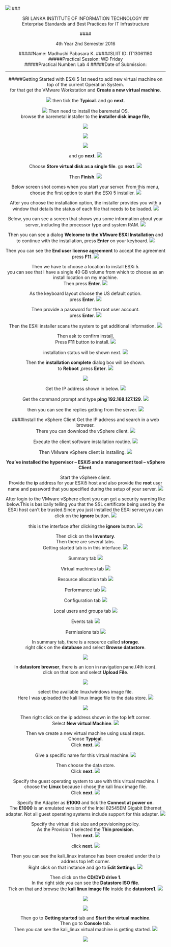 ![](http://i.imgur.com/VEmWGyZ.jpg)
###<center>SRI LANKA INSTITUTE OF INFORMATION TECHNOLOGY
##<center>Enterprise Standards and Best Practices for IT Infrastructure

####<center>4th Year 2nd Semester 2016

#####Name: Madhushi Pabasara K.
#####SLIIT ID: IT13061180
#####Practical Session: WD Friday  
#####Practical Number: Lab 4
#####Date of Submission: 


----------
#####Getting Started with ESXi 5
1st need to add new virtual machine on top of the current Operation System.<br>
for that get the VMware Workstation and **Create a new virtual machine**.

![](http://i.imgur.com/yfj6qOy.png)
then tick the **Typical**. and go **next**.

![](http://i.imgur.com/uo5PnVS.png)
Then need to install the baremetal OS.<br> 
browse the baremetal installer to the **installer disk image file**,

![](http://i.imgur.com/uFpxqJO.png)

![](http://i.imgur.com/yFEpToN.png)

![](http://i.imgur.com/EZNWwC2.png)

and go **next**.
![](http://i.imgur.com/PK6WRBN.png)

Choose **Store virtual disk as a single file**. go **next**.
![](http://i.imgur.com/pXBzO8U.png)

Then **Finish**.
![](http://i.imgur.com/Skr6lZe.png)

 Below screen shot comes when you start your server. From this menu, choose the first option to start the ESXi 5 installer.
![](http://i.imgur.com/f4Fpg1g.png)

After you choose the installation option, the installer provides you with a window that details the status of each file that needs to be loaded.
![](http://i.imgur.com/lr1gRFy.png)

Below, you can see a screen that shows you some information about your server, including the processor type and system RAM.
![](http://i.imgur.com/29LnDVa.png)

Then you can see a dialog **Welcome to the VMware ESXI Installation** and to continue with the installation, press **Enter** on your keyboard.
![](http://i.imgur.com/R8s4UMR.png)

Then you can see the **End user license agreement** to accept the agreement press **F11**.
![](http://i.imgur.com/IJzCvrk.png)

Then we have to choose a location to install ESXi 5.<br>
you can see that I have a single 40 GB volume from which to choose as an install location on my machine.<br> Then press **Enter**.
![](http://i.imgur.com/J2xL7sm.png)

As the keyboard layout choose the US default option.<br> press **Enter**.
![](http://i.imgur.com/qTMAIth.png)

Then provide a password for the root user account.<br>press **Enter**.
![](http://i.imgur.com/O2AuQlz.png)

Then the ESXi installer scans the system to get additional information.
![](http://i.imgur.com/0qeya6p.png)

Then ask to confirm install.<br> Press **F11** button to install.
![](http://i.imgur.com/t6EJlBu.png)

installation status will be shown next.
![](http://i.imgur.com/eN5ToQd.png)

Then the **installation complete** dialog box will be shown.<br> to **Reboot** ,press **Enter**.
![](http://i.imgur.com/eFOY4yu.png)

![](http://i.imgur.com/jJtbJs2.png)

Get the IP address shown in below.
![](http://i.imgur.com/tr9k6O5.png)

Get the command prompt and type **ping 192.168.127.129**.
![](http://i.imgur.com/ocshx4S.png)

then you can see the replies getting from the server.
![](http://i.imgur.com/xuVfyh7.png)

####Install the vSphere Client
Get the IP address and search in a web browser.<br>There you can download the vSphere client.
![](http://i.imgur.com/vI239eL.png)

Execute the client software installation routine.
![](http://i.imgur.com/4oImZkP.png)

Then VMware vSphere client is installing.
![](http://i.imgur.com/l185Qwp.png)

**You’ve installed the hypervisor – ESXi5 and a management tool – vSphere Client**.<br>

Start the vSphere client.<br> 
Provide the **ip** address for your ESXi5 host and also provide the **root** user name and password that you specified during the setup of your server.
![](http://i.imgur.com/ZSeeLpH.png)

After login to the VMware vSphere client you can get  a security warning like below.This is basically telling you that the SSL certificate being used by the ESXi host can’t be trusted.Since you just installed the ESXi server,you can click on the **ignore** button.
![](http://i.imgur.com/C9JdJxm.png)

this is the interface after clicking the **ignore** button.
![](http://i.imgur.com/vM7C8IG.png)

Then click on the **Inventory**.<br> Then there are several tabs.<br>Getting started tab is in this interface.
![](http://i.imgur.com/4Ouz8DE.png)

Summary tab
![](http://i.imgur.com/cFJYIeh.png)

Virtual machines tab
![](http://i.imgur.com/gCHKOo6.png)

Resource allocation tab
![](http://i.imgur.com/AzoshsV.png)

Performance tab
![](http://i.imgur.com/IK125Wt.png)

Configuration tab
![](http://i.imgur.com/gI3x6yh.png)

Local users and groups tab
![](http://i.imgur.com/9Q9cQWW.png)

Events tab
![](http://i.imgur.com/D6F0LZO.png)

Permissions tab
![](http://i.imgur.com/XHISTJQ.png)

In summary tab, there is a resource called **storage**.<br>
right click on the **database** and select **Browse datastore**.

![](http://i.imgur.com/SrRbP6x.png)

In **datastore browser**, there is an icon in navigation pane.(4th icon).<br>
click on that icon and select **Upload File**.

![](http://i.imgur.com/SQ7LRTX.png)

select the available linux/windows image file.<br>
Here I was uploaded the kali linux image file to the data store.
![](http://i.imgur.com/XXq427I.png)

![](http://i.imgur.com/M8iqgSK.png)

Then right click on the ip address shown in the top left corner.<br>
Select **New virtual Machine**.
![](http://i.imgur.com/FuYGT2F.png)

Then we create a new virtual machine using usual steps.
<br>Choose **Typical**.<br>
Click **next**.
![](http://i.imgur.com/nedes3T.png)

Give a specific name for this virtual machine.
![](http://i.imgur.com/VQuTNjv.png)

Then choose the data store.<br>Click **next**.
![](http://i.imgur.com/vi7s8zU.png)

Specify the guest operating system to use with this virtual machine.
I choose the **Linux** because i chose the kali linux image file.<br>
Click **next**.
![](http://i.imgur.com/YA0HfIk.png) 

Specify the Adapter as **E1000** and tick the **Connect at power on**.<br>
The **E1000** is an emulated version of the Intel 82545EM Gigabit Ethernet adapter. Not all guest operating systems include support for this adapter.
![](http://i.imgur.com/y9VHtid.png)

Specify the virtual disk size and provisioning policy.<br>
As the Provision I selected the **Thin provision**.<br>
Then **next**.
![](http://i.imgur.com/c1rArv6.png)

click **next**.
![](http://i.imgur.com/9wPFbK4.png)

Then you can see the kali_linux instance has been created under the ip address top left corner.<br>
Right click on that instance and go to **Edit Settings**.
![](http://i.imgur.com/OnGwOmt.png)

Then click on the **CD/DVD drive 1**.<br>
In the right side you can see the **Datastore ISO file**.<br>Tick on that and browse the **kali linux image file** inside the **datastore1**.
![](http://i.imgur.com/Xu7sfBm.png)

![](http://i.imgur.com/Py2fiqB.png)

![](http://i.imgur.com/qcWxyiT.png)

Then go to **Getting started** tab and **Start the virtual machine**.<br>
Then go to **Console** tab.<br>
Then you can see the kali_linux virtual machine is getting started.
![](http://i.imgur.com/6jxMIwC.png)

![](http://i.imgur.com/o2QBoKM.png)










